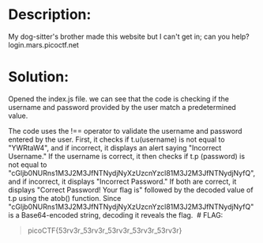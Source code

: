 # Description:

My dog-sitter's brother made this website but I can't get in; can you help?
login.mars.picoctf.net
# Solution:


Opened the index.js file. we can see that the code is checking if the username and password provided by the user match a predetermined value.

The code uses the !== operator to validate the username and password entered by the user. First, it checks if t.u(username) is not equal to "YWRtaW4", and if incorrect, it displays an alert saying "Incorrect Username." If the username is correct, it then checks if t.p (password) is not equal to "cGljb0NURns1M3J2M3JfNTNydjNyXzUzcnYzcl81M3J2M3JfNTNydjNyfQ", and if incorrect, it displays "Incorrect Password." If both are correct, it displays "Correct Password! Your flag is" followed by the decoded value of t.p using the atob() function. Since "cGljb0NURns1M3J2M3JfNTNydjNyXzUzcnYzcl81M3J2M3JfNTNydjNyfQ" is a Base64-encoded string, decoding it reveals the flag.
 # FLAG:
> picoCTF{53rv3r_53rv3r_53rv3r_53rv3r_53rv3r}

